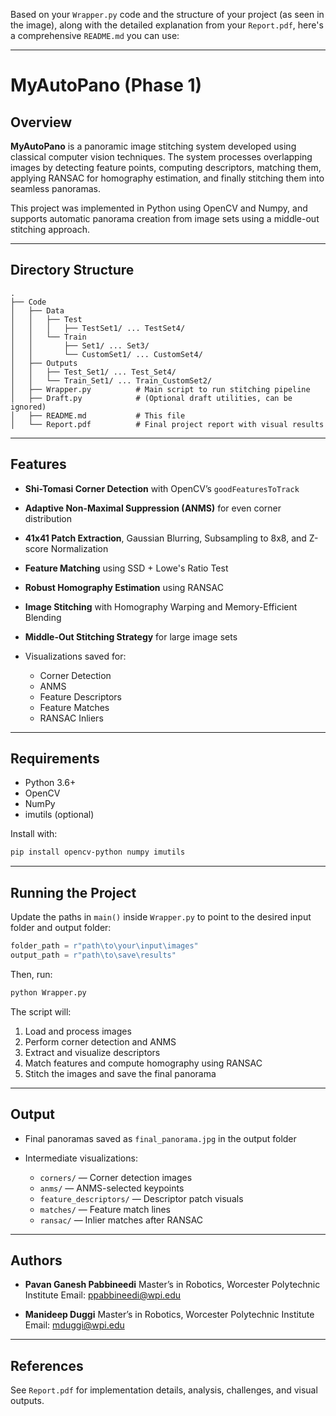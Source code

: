 Based on your `Wrapper.py` code and the structure of your project (as seen in the image), along with the detailed explanation from your `Report.pdf`, here's a comprehensive `README.md` you can use:

---

# MyAutoPano (Phase 1)

## Overview

**MyAutoPano** is a panoramic image stitching system developed using classical computer vision techniques. The system processes overlapping images by detecting feature points, computing descriptors, matching them, applying RANSAC for homography estimation, and finally stitching them into seamless panoramas.

This project was implemented in Python using OpenCV and Numpy, and supports automatic panorama creation from image sets using a middle-out stitching approach.

---

## Directory Structure

```
.
├── Code
│   ├── Data
│   │   ├── Test
│   │   │   ├── TestSet1/ ... TestSet4/
│   │   └── Train
│   │       ├── Set1/ ... Set3/
│   │       └── CustomSet1/ ... CustomSet4/
│   ├── Outputs
│   │   ├── Test_Set1/ ... Test_Set4/
│   │   └── Train_Set1/ ... Train_CustomSet2/
│   ├── Wrapper.py          # Main script to run stitching pipeline
│   ├── Draft.py            # (Optional draft utilities, can be ignored)
│   ├── README.md           # This file
│   └── Report.pdf          # Final project report with visual results
```

---

## Features

* **Shi-Tomasi Corner Detection** with OpenCV’s `goodFeaturesToTrack`
* **Adaptive Non-Maximal Suppression (ANMS)** for even corner distribution
* **41x41 Patch Extraction**, Gaussian Blurring, Subsampling to 8x8, and Z-score Normalization
* **Feature Matching** using SSD + Lowe's Ratio Test
* **Robust Homography Estimation** using RANSAC
* **Image Stitching** with Homography Warping and Memory-Efficient Blending
* **Middle-Out Stitching Strategy** for large image sets
* Visualizations saved for:

  * Corner Detection
  * ANMS
  * Feature Descriptors
  * Feature Matches
  * RANSAC Inliers

---

## Requirements

* Python 3.6+
* OpenCV
* NumPy
* imutils (optional)

Install with:

```bash
pip install opencv-python numpy imutils
```

---

## Running the Project

Update the paths in `main()` inside `Wrapper.py` to point to the desired input folder and output folder:

```python
folder_path = r"path\to\your\input\images"
output_path = r"path\to\save\results"
```

Then, run:

```bash
python Wrapper.py
```

The script will:

1. Load and process images
2. Perform corner detection and ANMS
3. Extract and visualize descriptors
4. Match features and compute homography using RANSAC
5. Stitch the images and save the final panorama

---

## Output

* Final panoramas saved as `final_panorama.jpg` in the output folder
* Intermediate visualizations:

  * `corners/` — Corner detection images
  * `anms/` — ANMS-selected keypoints
  * `feature_descriptors/` — Descriptor patch visuals
  * `matches/` — Feature match lines
  * `ransac/` — Inlier matches after RANSAC

---

## Authors

* **Pavan Ganesh Pabbineedi**
  Master’s in Robotics, Worcester Polytechnic Institute
  Email: [ppabbineedi@wpi.edu](mailto:ppabbineedi@wpi.edu)

* **Manideep Duggi**
  Master’s in Robotics, Worcester Polytechnic Institute
  Email: [mduggi@wpi.edu](mailto:mduggi@wpi.edu)

---

## References

See `Report.pdf` for implementation details, analysis, challenges, and visual outputs.

